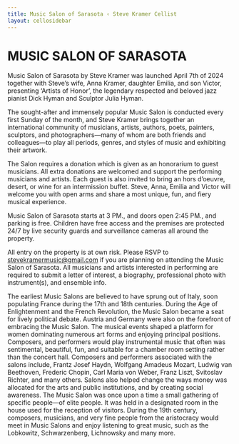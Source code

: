 ```yaml
---
title: Music Salon of Sarasota ‹ Steve Kramer Cellist
layout: cellosidebar
---
```

# MUSIC SALON OF SARASOTA
Music Salon of Sarasota by Steve Kramer was launched April 7th of 2024 together with Steve’s wife, Anna Kramer, daughter Emilia, and son Victor, presenting ‘Artists of Honor’, the legendary respected and beloved jazz pianist Dick Hyman and Sculptor Julia Hyman.

The sought-after and immensely popular Music Salon is conducted every first Sunday of the month, and Steve Kramer brings together an international community of musicians, artists, authors, poets, painters, sculptors, and photographers—many of whom are both friends and colleagues—to play all periods, genres, and styles of music and exhibiting their artwork.

The Salon requires a donation which is given as an honorarium to guest musicians. All extra donations are welcomed and support the performing musicians and artists. Each guest is also invited to bring an hors d’oeuvre, desert, or wine for an intermission buffet. Steve, Anna, Emilia and Victor will welcome you with open arms and share a most unique, fun, and fiery musical experience.

Music Salon of Sarasota starts at 3 PM., and doors open 2:45 PM., and parking is free. Children have free access and the premises are protected 24/7 by live security guards and surveillance cameras all around the property. 

All entry on the property is at own risk.
Please RSVP to [stevekramermusic@gmail.com](mailto:stevekramermusic@gmail.com) if you are planning on attending the Music Salon of Sarasota. All musicians and artists interested in performing are required to submit a letter of interest, a biography, professional photo with instrument(s), and ensemble info.

The earliest Music Salons are believed to have sprung out of Italy, soon populating France during the 17th and 18th centuries. During the Age of Enlightenment and the French Revolution, the Music Salon became a seat for lively political debate. Austria and Germany were also on the forefront of embracing the Music Salon. The musical events shaped a platform for women dominating numerous art forms and enjoying principal positions. Composers, and performers would play instrumental music that often was sentimental, beautiful, fun, and suitable for a chamber room setting rather than the concert hall. Composers and performers associated with the salons include, Frantz Josef Haydn, Wolfgang Amadeus Mozart, Ludwig van Beethoven, Frederic Chopin, Carl Maria von Weber, Franz Liszt, Svitoslav Richter, and many others. Salons also helped change the ways money was allocated for the arts and public institutions, and by creating social awareness. The Music Salon was once upon a time a small gathering of specific people—of elite people. It was held in a designated room in the house used for the reception of visitors. During the 19th century, composers, musicians, and very fine people from the aristocracy would meet in Music Salons and enjoy listening to great music, such as the Lobkowitz, Schwarzenberg, Lichnowsky and many more.


